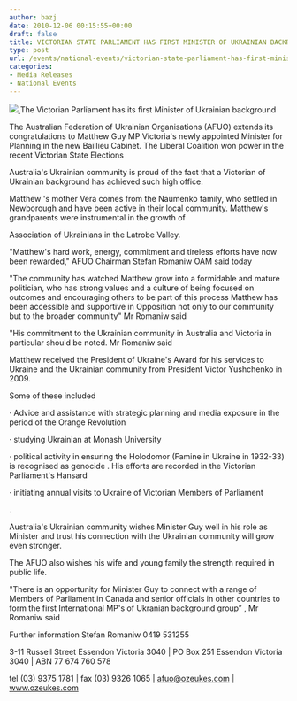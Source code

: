 ```yaml
---
author: bazj
date: 2010-12-06 00:15:55+00:00
draft: false
title: VICTORIAN STATE PARLIAMENT HAS FIRST MINISTER OF UKRAINIAN BACKROUND
type: post
url: /events/national-events/victorian-state-parliament-has-first-minister-of-ukrainian-backround/
categories:
- Media Releases
- National Events
---
```


[![](http://www.ozeukes.com/wp-content/uploads/2010/12/CYOA-letterhead-610pts.png)
](http://www.ozeukes.com/wp-content/uploads/2010/12/CYOA-letterhead-610pts.png)The Victorian Parliament has its first Minister of Ukrainian background

The Australian Federation of Ukrainian Organisations (AFUO) extends its congratulations to Matthew Guy MP Victoria's newly appointed Minister for Planning in the new Baillieu Cabinet. The Liberal Coalition won power in the recent Victorian State Elections

Australia's Ukrainian community is proud of the fact that a Victorian of Ukrainian background has achieved such high office.

Matthew 's mother Vera comes from the Naumenko family, who settled in Newborough and have been active in their local community. Matthew's grandparents were instrumental in the growth of

Association of Ukrainians in the Latrobe Valley.

"Matthew's hard work, energy, commitment and tireless efforts have now been rewarded," AFUO Chairman Stefan Romaniw OAM said today

"The community has watched Matthew grow into a formidable and mature politician, who has strong values and a culture of being focused on outcomes and encouraging others to be part of this process Matthew has been accessible and supportive in Opposition not only to our community but to the broader community" Mr Romaniw said

"His commitment to the Ukrainian community in Australia and Victoria in particular should be noted. Mr Romaniw said

Matthew received the President of Ukraine's Award for his services to Ukraine and the Ukrainian community from President Victor Yushchenko in 2009.

Some of these included

· Advice and assistance with strategic planning and media exposure in the period of the Orange Revolution

· studying Ukrainian at Monash University

· political activity in ensuring the Holodomor (Famine in Ukraine in 1932-33) is recognised as genocide . His efforts are recorded in the Victorian Parliament's Hansard

· initiating annual visits to Ukraine of Victorian Members of Parliament

.

Australia's Ukrainian community wishes Minister Guy well in his role as Minister and trust his connection with the Ukrainian community will grow even stronger.

The AFUO also wishes his wife and young family the strength required in public life.

"There is an opportunity for Minister Guy to connect with a range of Members of Parliament in Canada and senior officials in other countries to form the first International MP's of Ukranian background group” , Mr Romaniw said

Further information Stefan Romaniw 0419 531255

3-11 Russell Street Essendon Victoria 3040 | PO Box 251 Essendon Victoria 3040 | ABN 77 674 760 578

tel (03) 9375 1781 | fax (03) 9326 1065 | afuo@ozeukes.com | www.ozeukes.com
